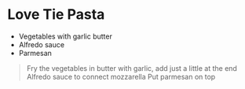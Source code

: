 # Love Tie Pasta
- Vegetables with garlic butter
- Alfredo sauce
- Parmesan

>Fry the vegetables in butter with garlic, add just a little at the end
Alfredo sauce to connect mozzarella
Put parmesan on top
